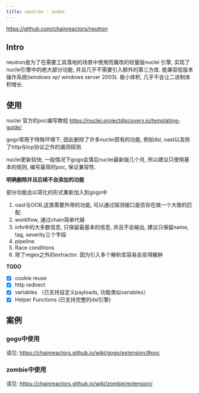 ```yaml
---
title: neutron · index
---
```


https://github.com/chainreactors/neutron

## Intro

neutron是为了在需要工具落地的场景中使用而魔改的轻量版nuclei 引擎, 实现了nuclei引擎中的绝大部分功能, 并且几乎不需要引入额外的第三方库. 能兼容低版本操作系统(windows xp/ windows server 2003). 极小体积, 几乎不会让二进制体积增长.



## 使用

nuclei 官方的poc编写教程 https://nuclei.projectdiscovery.io/templating-guide/

gogo常用于特殊环境下, 因此删除了许多nuclei原有的功能, 例如dsl, oast以及除了http与tcp协议之外的漏洞探测.

nuclei更新较快, 一般情况下gogo会落后nuclei最新版几个月, 所以建议只使用基本的规则, 编写最简的poc, 保证兼容性.

**明确删除并且后续不会添加的功能**

部分功能会以简化的形式重新加入到gogo中

1. oast与OOB,这类需要外带的功能, 可以通过探测接口是否存在做一个大致的匹配.
2. workflow, 通过chain简单代替
3. info中的大多数信息, 只保留最基本的信息, 并且不会输出, 建议只保留name, tag, severity三个字段
4. pipeline
5. Race conditions
6. 除了regex之外的extractor. 因为引入多个解析库容易会变得臃肿

**TODO**

- [x] cookie reuse
- [x] http redirect
- [x] variables  （已支持自定义payloads, 功能类似variables）
- [x] Helper Functions (已支持完整的dsl引擎)

## 案例

### gogo中使用

请见: https://chainreactors.github.io/wiki/gogo/extension/#poc



### zombie中使用

请见: https://chainreactors.github.io/wiki/zombie/extension/
